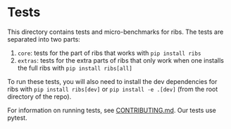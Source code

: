 # Tests

This directory contains tests and micro-benchmarks for ribs. The tests are
separated into two parts:

1. `core`: tests for the part of ribs that works with `pip install ribs`
2. `extras`: tests for the extra parts of ribs that only work when one installs
   the full ribs with `pip install ribs[all]`

To run these tests, you will also need to install the dev dependencies for ribs
with `pip install ribs[dev]` or `pip install -e .[dev]` (from the root directory
of the repo).

For information on running tests, see [CONTRIBUTING.md](../CONTRIBUTING.md). Our
tests use pytest.
